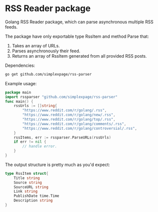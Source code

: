 # RSS Reader package
Golang RSS Reader package, which can parse asynchronous multiple RSS feeds.

The package have only exportable type RssItem and method Parse that:
1. Takes an array of URLs.
2. Parses asynchronously their feed.
3. Returns an array of RssItem generated from all provided RSS posts.

Dependencies:
```bash
go get github.com/simplexpage/rss-parser
```

Example usage:
```go
package main
import rssparser "github.com/simplexpage/rss-parser"
func main() {
	rssUrls := []string{
		"https://www.reddit.com/r/golang/.rss",
		"https://www.reddit.com/r/golang/new/.rss",
		"https://www.reddit.com/r/golang/top/.rss",
		"https://www.reddit.com/r/golang/comments/.rss",
		"https://www.reddit.com/r/golang/controversial/.rss",
	}
	rssItems, err := rssparser.ParseURLs(rssUrls)
	if err != nil {
		// handle error.
	}
}
```

The output structure is pretty much as you'd expect:
```go
type RssItem struct{
    Title string
    Source string
    SourceURL string
    Link string
    PublishDate time.Time
    Description string
}
```
